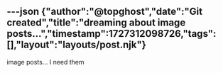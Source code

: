 ---json
{"author":"@topghost","date":"Git created","title":"dreaming about image posts...","timestamp":1727312098726,"tags":[],"layout":"layouts/post.njk"}
---
image posts... I need them
